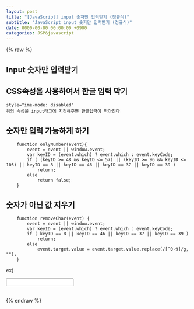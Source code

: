 ```yaml
---  
layout: post  
title: "[JavaScript] input 숫자만 입력받기 (정규식)"  
subtitle: "JavaScript input 숫자만 입력받기 (정규식)"  
date: 0000-00-00 00:00:00 +0900  
categories: JSP&javascript  
---  
```

{% raw %}  
## Input 숫자만 입력받기  
  
## CSS속성을 사용하여서 한글 입력 막기  
	style="ime-mode: disabled"  
	위의 속성을 input태그에 지정해주면 한글입력이 막아진다  
  
## 숫자만 입력 가능하게 하기  
  
		function onlyNumber(event){  
			event = event || window.event;  
			var keyID = (event.which) ? event.which : event.keyCode;  
			if ( (keyID >= 48 && keyID <= 57) || (keyID >= 96 && keyID <= 105) || keyID == 8 || keyID == 46 || keyID == 37 || keyID == 39 )  
				return;  
			else  
				return false;  
		}  
  
## 숫자가 아닌 값 지우기  
  
		function removeChar(event) {  
			event = event || window.event;  
			var keyID = (event.which) ? event.which : event.keyCode;  
			if ( keyID == 8 || keyID == 46 || keyID == 37 || keyID == 39 )  
				return;  
			else  
				event.target.value = event.target.value.replace(/[^0-9]/g, "");  
		}  
  
ex)  
  
<input id="pollingValue" type="text" style="ime-mode: disabled" onkeydown="return inputValueNumberCheck(event)" onkeyup="removeChar(event)">  
  
                                                                                                                                                                                                                                                                                                                                                                                                                                                                                                                                                                                                                                                                                                                                                                                                                                                                                                                                                                                                                         
{% endraw %}